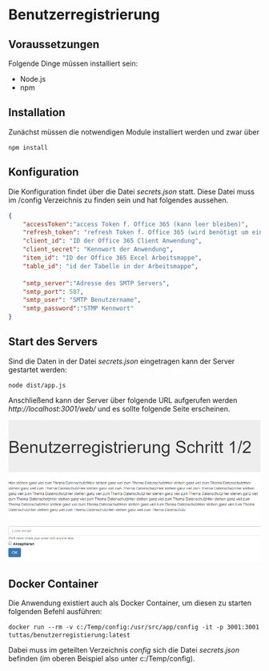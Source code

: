 # Benutzerregistrierung
## Voraussetzungen
Folgende Dinge müssen installiert sein:
- Node.js
- npm
## Installation
Zunächst müssen die notwendigen Module installiert werden und zwar über
```
npm install
```

## Konfiguration 
Die Konfiguration findet über die Datei *secrets.json* statt. Diese Datei muss im /config Verzeichnis zu finden sein und hat folgendes aussehen.
```json
{
    "accessToken":"access Token f. Office 365 (kann leer bleiben)",
    "refresh_token": "refresh Token f. Office 365 (wird benötigt um ein neues accessToken anzufordern",
    "client_id": "ID der Office 365 Client Anwendung",
    "client_secret": "Kennwort der Anwendung",
    "item_id": "ID der Office 365 Excel Arbeitsmappe",
    "table_id": "id der Tabelle in der Arbeitsmappe",

    "smtp_server":"Adresse des SMTP Servers",
    "smtp_port": 587,
    "smtp_user": "SMTP Benutzername",
    "smtp_password":"STMP Kennwort"
}
```

## Start des Servers
Sind die Daten in der Datei *secrets.json* eingetragen kann der Server gestartet werden:
```
node dist/app.js
```

Anschließend kann der Server über folgende URL aufgerufen werden *http://localhost:3001/web/* und es sollte folgende Seite erscheinen.

![Welcome Seite](screen1.PNG)

## Docker Container
Die Anwendung existiert auch als Docker Container, um diesen zu starten folgenden Befehl ausführen:
```
docker run --rm -v c:/Temp/config:/usr/src/app/config -it -p 3001:3001 tuttas/benutzerregistierung:latest
```

Dabei muss im geteilten Verzeichnis *config* sich die Datei *secrets.json* befinden (im oberen Beispiel also unter c:/Temp/config).
